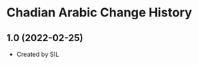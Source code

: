 Chadian Arabic Change History
====================

1.0 (2022-02-25)
----------------
* Created by SIL
